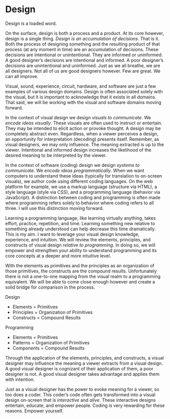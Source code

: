 # Design

Design is a loaded word.

On the surface, design is both a process and a product. At its core however, design is a single thing. *Design is an accumulation of decisions*. That is it. Both the process of designing something and the resulting product of that process (at any moment in time) are an accumulation of decisions. These decisions are intentional or unintentional. They are informed or uninformed. A good designer’s decisions are intentional and informed. A poor designer’s decisions are unintentional and uninformed. Just as we all breathe, we are all designers. Not all of us are good designers however. Few are great. We can all improve.

Visual, sound, experience, circuit, hardware, and software are just a few examples of various design domains. Design is often associated solely with the visual, but it is important to acknowledge that it exists in all domains. That said, we will be working with the visual and software domains moving forward.

In the context of visual design we design *visuals to communicate*. We *encode ideas visually*. These visuals are often used to instruct or entertain. They may be intended to elicit action or provoke thought. A design may be completely abstract even. Regardless, when a viewer perceives a design, an opportunity for interpretation (decoding) presents itself. Remember, as visual designers, we may only influence. The meaning extracted is up to the viewer. Intentional and informed design increases the likelihood of the desired meaning to be interpreted by the viewer.

In the context of software (coding) design we design *systems to communicate*. We *encode ideas programmatically*. When we want computers to understand these ideas (typically for translation to on-screen visuals), we author code using different coding languages. On the web platform for example, we use a markup language (structure via HTML), a style language (style via CSS), and a programming language (behavior via JavaScript). A distinction between coding and programming is often made where programming refers solely to behavior where coding refers to all three. I will use this distinction moving forward.

Learning a programming language, like learning virtually anything, takes effort, practice, repetition, and time. Learning something new relative to something already understood can help decrease this time dramatically. This is my aim. I want to leverage your visual design knowledge, experience, and intuition. We will review the elements, principles, and constructs of visual design *relative to programming*. In doing so, we will empower and strengthen your ability to understand programming and its core concepts at a deeper and more intuitive level.

With the elements as primitives and the principles as an organization of those primitives, the constructs are the compound results. Unfortunately there is not a one-to-one mapping from the visual realm to a programming equivalent. We will be able to come close enough however and create a solid bridge for comparison in the process.

Design
- Elements = Primitives
- Principles = Organization of Primitives
- Constructs = Compound Results

Programming
- Elements = Primitives
- Patterns = Organization of Primitives
- Components = Compound Results

Through the application of the elements, principles, and constructs, a visual designer may influence the meaning a viewer extracts from a visual design. A good visual designer is cognizant of their application of them, a poor designer is not. A good visual designer takes advantage and applies them with intention.

Just as a visual designer has the power to evoke meaning for a viewer, so too does a coder. This coder’s code often gets transformed into a visual design on-screen that is *interactive* and *alive*. These interactive designs entertain, educate, and empower people. Coding is very rewarding for these reasons. Empower yourself.
